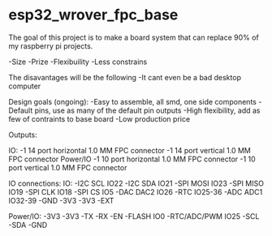 # esp32_wrover_fpc_base
The goal of this project is to make a board system that can replace 90% of my raspberry pi projects.

-Size
-Prize
-Flexibuility
-Less constrains

The disavantages will be the following
-It cant even be a bad desktop computer

Design goals (ongoing):
-Easy to assemble, all smd, one side components
-Default pins, use as many of the default pin outputs
-High flexibility, add as few of contraints to base board
-Low production price

Outputs:

IO:
  -1 14 port horizontal 1.0 MM FPC connector
  -1 14 port vertical 1.0 MM FPC connector
Power/IO
  -1 10 port horizontal 1.0 MM FPC connector
  -1 10 port vertical 1.0 MM FPC connector
 
IO connections:
IO:
-I2C SCL     IO22
-I2C SDA     IO21
-SPI MOSI    IO23
-SPI MISO    IO19
-SPI CLK     IO18
-SPI CS      IO5
-DAC DAC2    IO26
-RTC         IO25-36
-ADC ADC1    IO32-39
-GND
-3V3
-3V3
-EXT

Power/IO:
    -3V3
    -3V3
    -TX
    -RX
    -EN
    -FLASH   IO0
    -RTC/ADC/PWM IO25
    -SCL
    -SDA
    -GND
